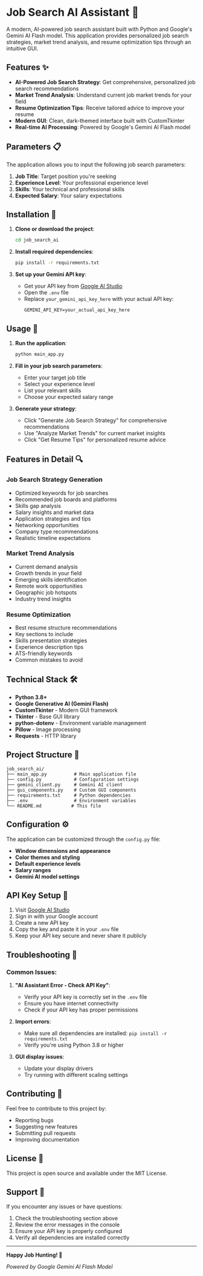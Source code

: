 # Job Search AI Assistant 🤖

A modern, AI-powered job search assistant built with Python and Google's Gemini AI Flash model. This application provides personalized job search strategies, market trend analysis, and resume optimization tips through an intuitive GUI.

## Features ✨

- **AI-Powered Job Search Strategy**: Get comprehensive, personalized job search recommendations
- **Market Trend Analysis**: Understand current job market trends for your field
- **Resume Optimization Tips**: Receive tailored advice to improve your resume
- **Modern GUI**: Clean, dark-themed interface built with CustomTkinter
- **Real-time AI Processing**: Powered by Google's Gemini AI Flash model

## Parameters 📋

The application allows you to input the following job search parameters:

1. **Job Title**: Target position you're seeking
2. **Experience Level**: Your professional experience level
3. **Skills**: Your technical and professional skills
4. **Expected Salary**: Your salary expectations

## Installation 🚀

1. **Clone or download the project**:
   ```bash
   cd job_search_ai
   ```

2. **Install required dependencies**:
   ```bash
   pip install -r requirements.txt
   ```

3. **Set up your Gemini API key**:
   - Get your API key from [Google AI Studio](https://makersuite.google.com/app/apikey)
   - Open the `.env` file
   - Replace `your_gemini_api_key_here` with your actual API key:
     ```
     GEMINI_API_KEY=your_actual_api_key_here
     ```

## Usage 💼

1. **Run the application**:
   ```bash
   python main_app.py
   ```

2. **Fill in your job search parameters**:
   - Enter your target job title
   - Select your experience level
   - List your relevant skills
   - Choose your expected salary range

3. **Generate your strategy**:
   - Click "Generate Job Search Strategy" for comprehensive recommendations
   - Use "Analyze Market Trends" for current market insights
   - Click "Get Resume Tips" for personalized resume advice

## Features in Detail 🔍

### Job Search Strategy Generation
- Optimized keywords for job searches
- Recommended job boards and platforms
- Skills gap analysis
- Salary insights and market data
- Application strategies and tips
- Networking opportunities
- Company type recommendations
- Realistic timeline expectations

### Market Trend Analysis
- Current demand analysis
- Growth trends in your field
- Emerging skills identification
- Remote work opportunities
- Geographic job hotspots
- Industry trend insights

### Resume Optimization
- Best resume structure recommendations
- Key sections to include
- Skills presentation strategies
- Experience description tips
- ATS-friendly keywords
- Common mistakes to avoid

## Technical Stack 🛠️

- **Python 3.8+**
- **Google Generative AI (Gemini Flash)**
- **CustomTkinter** - Modern GUI framework
- **Tkinter** - Base GUI library
- **python-dotenv** - Environment variable management
- **Pillow** - Image processing
- **Requests** - HTTP library

## Project Structure 📁

```
job_search_ai/
├── main_app.py          # Main application file
├── config.py            # Configuration settings
├── gemini_client.py     # Gemini AI client
├── gui_components.py    # Custom GUI components
├── requirements.txt     # Python dependencies
├── .env                 # Environment variables
└── README.md           # This file
```

## Configuration ⚙️

The application can be customized through the `config.py` file:

- **Window dimensions and appearance**
- **Color themes and styling**
- **Default experience levels**
- **Salary ranges**
- **Gemini AI model settings**

## API Key Setup 🔑

1. Visit [Google AI Studio](https://makersuite.google.com/app/apikey)
2. Sign in with your Google account
3. Create a new API key
4. Copy the key and paste it in your `.env` file
5. Keep your API key secure and never share it publicly

## Troubleshooting 🔧

### Common Issues:

1. **"AI Assistant Error - Check API Key"**:
   - Verify your API key is correctly set in the `.env` file
   - Ensure you have internet connectivity
   - Check if your API key has proper permissions

2. **Import errors**:
   - Make sure all dependencies are installed: `pip install -r requirements.txt`
   - Verify you're using Python 3.8 or higher

3. **GUI display issues**:
   - Update your display drivers
   - Try running with different scaling settings

## Contributing 🤝

Feel free to contribute to this project by:
- Reporting bugs
- Suggesting new features
- Submitting pull requests
- Improving documentation

## License 📄

This project is open source and available under the MIT License.

## Support 💬

If you encounter any issues or have questions:
1. Check the troubleshooting section above
2. Review the error messages in the console
3. Ensure your API key is properly configured
4. Verify all dependencies are installed correctly

---

**Happy Job Hunting! 🎯**

*Powered by Google Gemini AI Flash Model*